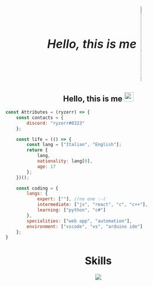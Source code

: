 # <h2 style="display:flex; justify-content: center; align-items: center; gap: 10px; font-weight:600; font-style: italic"><font size="6">Hello, this is me</font> <img src="https://img.icons8.com/?size=512&id=19294&format=png" alt="code icon" style="width: 5%"></img> </h2>

<h2 align="center">Hello, this is me <img src="https://img.icons8.com/?size=512&id=19294&format=png" height="25px"> </h2>


```javascript
const Attributes = (ryzerr) => {
	const contacts = {
		discord: "ryzerr#0323"
	};

	const life = (() => {
		const lang = ["Italian", "English"];
		return {
			lang,
			nationality: lang[0],
			age: 17
		};
	})();

	const coding = {
		langs: {
			expert: [""], //no one :-(
			intermediate: ["js", "react", "c", "c++"],
			learning: ["python", "c#"]
		},
		specialities: ["web app", "automation"],
		environment: ["vscode", "vs", "arduino ide"]
	};
}
```

# <div align="center">Skills</div>
<p align="center">
  <a href="https://skillicons.dev">
    <img src="https://skillicons.dev/icons?i=react,js,cs,c,cpp,vscode,arduino,css,html" />
  </a>
</p>

<p href="https://discord.gg/onlp" align="center">
    <img alt="" src="https://github-readme-stats.vercel.app/api?username=ryzerrv2&theme=tokyonight&show_icons=true">
</p>
